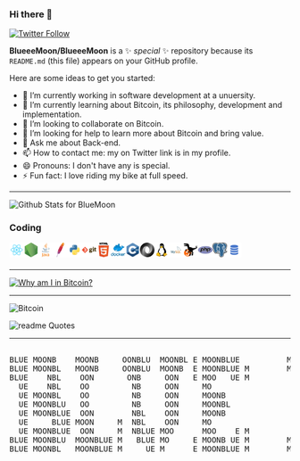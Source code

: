 ### Hi there 👋

[![Twitter Follow](https://img.shields.io/twitter/follow/moon33_blue?color=%231DA1F2&label=BlueMoon&logo=Twitter&style=for-the-badge)](https://twitter.com/moon33_blue)

**BlueeeMoon/BlueeeMoon** is a ✨ _special_ ✨ repository because its `README.md` (this file) appears on your GitHub profile.

Here are some ideas to get you started:

- 🔭 I’m currently working in software development at a unuersity. 
- 🌱 I’m currently learning about Bitcoin, its philosophy, development and implementation. 
- 👯 I’m looking to collaborate on Bitcoin.
- 🤔 I’m looking for help to learn more about Bitcoin and bring value. 
- 💬 Ask me about Back-end. 
- 📫 How to contact me: my on Twitter link is in my profile.
- 😄 Pronouns: I don't have any is special.
- ⚡ Fun fact: I love riding my bike at full speed. 


--- 

![Github Stats for BlueMoon](https://github-readme-stats.vercel.app/api?username=blueeemoon&show_icons=true&theme=ayu-mirage)

### Coding

<img align="left" alt="HTML5" width="26px" src="https://raw.githubusercontent.com/github/explore/80688e429a7d4ef2fca1e82350fe8e3517d3494d/topics/react/react.png"/>
<img align="left" alt="HTML5" width="26px" src="https://raw.githubusercontent.com/github/explore/80688e429a7d4ef2fca1e82350fe8e3517d3494d/topics/nodejs/nodejs.png"/>
<img align="left" alt="HTML5" width="26px" src="https://raw.githubusercontent.com/github/explore/80688e429a7d4ef2fca1e82350fe8e3517d3494d/topics/java/java.png"/>
<img align="left" alt="HTML5" width="26px" src="https://raw.githubusercontent.com/github/explore/80688e429a7d4ef2fca1e82350fe8e3517d3494d/topics/maven/maven.png"/>
<img align="left" alt="HTML5" width="26px" src="https://raw.githubusercontent.com/github/explore/80688e429a7d4ef2fca1e82350fe8e3517d3494d/topics/python/python.png"/>
<img align="left" alt="HTML5" width="26px" src="https://raw.githubusercontent.com/github/explore/80688e429a7d4ef2fca1e82350fe8e3517d3494d/topics/git/git.png"/>
<img align="left" alt="HTML5" width="26px" src="https://raw.githubusercontent.com/github/explore/80688e429a7d4ef2fca1e82350fe8e3517d3494d/topics/html/html.png"/>
<img align="left" alt="HTML5" width="26px" src="https://raw.githubusercontent.com/github/explore/80688e429a7d4ef2fca1e82350fe8e3517d3494d/topics/docker/docker.png"/>
<img align="left" alt="HTML5" width="26px" src="https://raw.githubusercontent.com/github/explore/80688e429a7d4ef2fca1e82350fe8e3517d3494d/topics/cpp/cpp.png"/>
<img align="left" alt="HTML5" width="26px" src="https://raw.githubusercontent.com/github/explore/80688e429a7d4ef2fca1e82350fe8e3517d3494d/topics/json/json.png"/>
<img align="left" alt="HTML5" width="26px" src="https://raw.githubusercontent.com/github/explore/80688e429a7d4ef2fca1e82350fe8e3517d3494d/topics/linux/linux.png"/>
<img align="left" alt="HTML5" width="26px" src="https://raw.githubusercontent.com/github/explore/80688e429a7d4ef2fca1e82350fe8e3517d3494d/topics/mysql/mysql.png"/>
<img align="left" alt="HTML5" width="26px" src="https://raw.githubusercontent.com/github/explore/80688e429a7d4ef2fca1e82350fe8e3517d3494d/topics/perl/perl.png"/>
<img align="left" alt="HTML5" width="26px" src="https://raw.githubusercontent.com/github/explore/80688e429a7d4ef2fca1e82350fe8e3517d3494d/topics/php/php.png"/>
<img align="left" alt="HTML5" width="26px" src="https://raw.githubusercontent.com/github/explore/80688e429a7d4ef2fca1e82350fe8e3517d3494d/topics/postgresql/postgresql.png"/>
<img align="left" alt="HTML5" width="26px" src="https://raw.githubusercontent.com/github/explore/80688e429a7d4ef2fca1e82350fe8e3517d3494d/topics/sql/sql.png"/>

<br/>

<br/>

--- 

[![Why am I in Bitcoin?](https://github-readme-medium.vercel.app/?username=blueemoon)](https://medium.com/@blueemoon)

--- 

![Bitcoin](https://img.shields.io/badge/Bitcoin-000?style=for-the-badge&logo=bitcoin&logoColor=white)


![readme Quotes](https://quotes-github-readme.vercel.app/api?theme=dracula&type=horizontal&quote=Bitcoin%20es%20música%20y%20baila%20y%20Lightning%20es%20electrizante)



---


<pre>
&nbsp;&nbsp;&nbsp;&nbsp;&nbsp;&nbsp;&nbsp;&nbsp;&nbsp;&nbsp;&nbsp;&nbsp;&nbsp;&nbsp;&nbsp;&nbsp;&nbsp;&nbsp;&nbsp;&nbsp;&nbsp;&nbsp;&nbsp;&nbsp;&nbsp;&nbsp;&nbsp;&nbsp;&nbsp;&nbsp;&nbsp;&nbsp;&nbsp;&nbsp;&nbsp;&nbsp;&nbsp;&nbsp;&nbsp;&nbsp;&nbsp;&nbsp;&nbsp;&nbsp;&nbsp;&nbsp;&nbsp;&nbsp;&nbsp;&nbsp;&nbsp;&nbsp;&nbsp;&nbsp;&nbsp;&nbsp;&nbsp;&nbsp;&nbsp;&nbsp;&nbsp;&nbsp;&nbsp;&nbsp;&nbsp;&nbsp;&nbsp;&nbsp;&nbsp;&nbsp;&nbsp;&nbsp;&nbsp;&nbsp;&nbsp;&nbsp;&nbsp;&nbsp;&nbsp;&nbsp;&nbsp;&nbsp;&nbsp;&nbsp;&nbsp;&nbsp;&nbsp;&nbsp;&nbsp;&nbsp;&nbsp;&nbsp;&nbsp;&nbsp;&nbsp;&nbsp;&nbsp;&nbsp;&nbsp;&nbsp;&nbsp;&nbsp;&nbsp;&nbsp;&nbsp;&nbsp;&nbsp;&nbsp;&nbsp;&nbsp;&nbsp;&nbsp;&nbsp;&nbsp;&nbsp;&nbsp;&nbsp;
BLUE&nbsp;MOONB&nbsp;&nbsp;&nbsp;&nbsp;MOONB&nbsp;&nbsp;&nbsp;&nbsp;&nbsp;OONBLU&nbsp;&nbsp;MOONBL&nbsp;E&nbsp;MOONBLUE&nbsp;&nbsp;&nbsp;&nbsp;&nbsp;&nbsp;&nbsp;&nbsp;&nbsp;&nbsp;MOON&nbsp;&nbsp;&nbsp;&nbsp;&nbsp;&nbsp;&nbsp;ONBLU&nbsp;&nbsp;&nbsp;&nbsp;ONBLUE&nbsp;&nbsp;&nbsp;&nbsp;&nbsp;&nbsp;&nbsp;UE&nbsp;MOO&nbsp;&nbsp;&nbsp;UE&nbsp;MO&nbsp;&nbsp;&nbsp;LUE&nbsp;MO&nbsp;&nbsp;
BLUE&nbsp;MOONBL&nbsp;&nbsp;&nbsp;MOONB&nbsp;&nbsp;&nbsp;&nbsp;&nbsp;OONBLU&nbsp;&nbsp;MOONB&nbsp;&nbsp;E&nbsp;MOONBLUE&nbsp;M&nbsp;&nbsp;&nbsp;&nbsp;&nbsp;&nbsp;&nbsp;&nbsp;MOON&nbsp;&nbsp;&nbsp;&nbsp;&nbsp;&nbsp;&nbsp;ONBLU&nbsp;&nbsp;&nbsp;OONBLUE&nbsp;&nbsp;&nbsp;&nbsp;&nbsp;&nbsp;LUE&nbsp;MOON&nbsp;&nbsp;UE&nbsp;MO&nbsp;&nbsp;&nbsp;LUE&nbsp;MO&nbsp;&nbsp;
BLUE&nbsp;&nbsp;&nbsp;&nbsp;NBL&nbsp;&nbsp;&nbsp;&nbsp;OON&nbsp;&nbsp;&nbsp;&nbsp;&nbsp;&nbsp;&nbsp;ONB&nbsp;&nbsp;&nbsp;&nbsp;&nbsp;OON&nbsp;&nbsp;&nbsp;E&nbsp;MOO&nbsp;&nbsp;&nbsp;UE&nbsp;M&nbsp;&nbsp;&nbsp;&nbsp;&nbsp;&nbsp;&nbsp;&nbsp;&nbsp;OONB&nbsp;&nbsp;&nbsp;&nbsp;&nbsp;&nbsp;ONB&nbsp;&nbsp;&nbsp;&nbsp;MOON&nbsp;&nbsp;UE&nbsp;&nbsp;&nbsp;&nbsp;&nbsp;BLUE&nbsp;&nbsp;OON&nbsp;&nbsp;&nbsp;E&nbsp;MOO&nbsp;&nbsp;&nbsp;UE&nbsp;M&nbsp;&nbsp;&nbsp;
&nbsp;&nbsp;UE&nbsp;&nbsp;&nbsp;&nbsp;NBL&nbsp;&nbsp;&nbsp;&nbsp;OO&nbsp;&nbsp;&nbsp;&nbsp;&nbsp;&nbsp;&nbsp;&nbsp;&nbsp;NB&nbsp;&nbsp;&nbsp;&nbsp;&nbsp;OON&nbsp;&nbsp;&nbsp;&nbsp;&nbsp;MO&nbsp;&nbsp;&nbsp;&nbsp;&nbsp;&nbsp;&nbsp;&nbsp;&nbsp;&nbsp;&nbsp;&nbsp;&nbsp;&nbsp;&nbsp;&nbsp;&nbsp;OONBL&nbsp;&nbsp;&nbsp;&nbsp;OONB&nbsp;&nbsp;&nbsp;&nbsp;MOO&nbsp;&nbsp;&nbsp;&nbsp;E&nbsp;M&nbsp;&nbsp;&nbsp;BLU&nbsp;&nbsp;&nbsp;&nbsp;ONB&nbsp;&nbsp;E&nbsp;MOON&nbsp;&nbsp;UE&nbsp;&nbsp;&nbsp;&nbsp;&nbsp;
&nbsp;&nbsp;UE&nbsp;MOONBL&nbsp;&nbsp;&nbsp;&nbsp;OO&nbsp;&nbsp;&nbsp;&nbsp;&nbsp;&nbsp;&nbsp;&nbsp;&nbsp;NB&nbsp;&nbsp;&nbsp;&nbsp;&nbsp;OON&nbsp;&nbsp;&nbsp;&nbsp;&nbsp;MOONB&nbsp;&nbsp;&nbsp;&nbsp;&nbsp;&nbsp;&nbsp;&nbsp;&nbsp;&nbsp;&nbsp;&nbsp;&nbsp;&nbsp;OONBL&nbsp;&nbsp;&nbsp;&nbsp;O&nbsp;NB&nbsp;&nbsp;&nbsp;&nbsp;MOO&nbsp;&nbsp;&nbsp;&nbsp;E&nbsp;MO&nbsp;NBLU&nbsp;&nbsp;&nbsp;&nbsp;ONBL&nbsp;E&nbsp;MOONB&nbsp;UE&nbsp;&nbsp;&nbsp;&nbsp;&nbsp;
&nbsp;&nbsp;UE&nbsp;MOONBLU&nbsp;&nbsp;&nbsp;OO&nbsp;&nbsp;&nbsp;&nbsp;&nbsp;&nbsp;&nbsp;&nbsp;&nbsp;NB&nbsp;&nbsp;&nbsp;&nbsp;&nbsp;OON&nbsp;&nbsp;&nbsp;&nbsp;&nbsp;MOONBL&nbsp;&nbsp;&nbsp;&nbsp;&nbsp;&nbsp;&nbsp;&nbsp;&nbsp;&nbsp;&nbsp;&nbsp;&nbsp;OONBLU&nbsp;&nbsp;MO&nbsp;NB&nbsp;&nbsp;&nbsp;&nbsp;MOO&nbsp;&nbsp;&nbsp;&nbsp;E&nbsp;MO&nbsp;NBLU&nbsp;&nbsp;&nbsp;&nbsp;ONBL&nbsp;E&nbsp;MOONB&nbsp;UE&nbsp;&nbsp;&nbsp;&nbsp;&nbsp;
&nbsp;&nbsp;UE&nbsp;MOONBLUE&nbsp;&nbsp;OON&nbsp;&nbsp;&nbsp;&nbsp;&nbsp;&nbsp;&nbsp;&nbsp;NBL&nbsp;&nbsp;&nbsp;&nbsp;OON&nbsp;&nbsp;&nbsp;&nbsp;&nbsp;MOONB&nbsp;&nbsp;&nbsp;&nbsp;&nbsp;&nbsp;&nbsp;&nbsp;&nbsp;&nbsp;&nbsp;&nbsp;&nbsp;&nbsp;OO&nbsp;BLUE&nbsp;MO&nbsp;NB&nbsp;&nbsp;&nbsp;&nbsp;MOO&nbsp;&nbsp;&nbsp;&nbsp;E&nbsp;M&nbsp;&nbsp;&nbsp;BLU&nbsp;&nbsp;&nbsp;&nbsp;ONB&nbsp;&nbsp;E&nbsp;M&nbsp;ONBLUE&nbsp;&nbsp;&nbsp;&nbsp;&nbsp;
&nbsp;&nbsp;UE&nbsp;&nbsp;&nbsp;&nbsp;&nbsp;BLUE&nbsp;MOON&nbsp;&nbsp;&nbsp;&nbsp;&nbsp;M&nbsp;&nbsp;NBL&nbsp;&nbsp;&nbsp;&nbsp;OON&nbsp;&nbsp;&nbsp;&nbsp;&nbsp;MO&nbsp;&nbsp;&nbsp;&nbsp;&nbsp;&nbsp;&nbsp;&nbsp;&nbsp;&nbsp;&nbsp;&nbsp;&nbsp;&nbsp;&nbsp;&nbsp;&nbsp;OO&nbsp;BLUE&nbsp;M&nbsp;&nbsp;NBL&nbsp;&nbsp;&nbsp;MOO&nbsp;&nbsp;&nbsp;&nbsp;E&nbsp;M&nbsp;&nbsp;&nbsp;BLU&nbsp;&nbsp;&nbsp;&nbsp;ONB&nbsp;&nbsp;E&nbsp;M&nbsp;ONBLUE&nbsp;&nbsp;&nbsp;&nbsp;&nbsp;
&nbsp;&nbsp;UE&nbsp;MOONBLUE&nbsp;&nbsp;OON&nbsp;&nbsp;&nbsp;&nbsp;&nbsp;M&nbsp;&nbsp;NBLUE&nbsp;MOO&nbsp;&nbsp;&nbsp;&nbsp;&nbsp;&nbsp;MOO&nbsp;&nbsp;&nbsp;&nbsp;E&nbsp;M&nbsp;&nbsp;&nbsp;&nbsp;&nbsp;&nbsp;&nbsp;&nbsp;&nbsp;OON&nbsp;LUE&nbsp;M&nbsp;ONBL&nbsp;&nbsp;&nbsp;MOON&nbsp;&nbsp;UE&nbsp;M&nbsp;&nbsp;&nbsp;BLUE&nbsp;&nbsp;OONB&nbsp;&nbsp;E&nbsp;M&nbsp;&nbsp;NBLUE&nbsp;&nbsp;&nbsp;&nbsp;&nbsp;
BLUE&nbsp;MOONBLU&nbsp;&nbsp;MOONBLUE&nbsp;M&nbsp;&nbsp;&nbsp;BLUE&nbsp;MO&nbsp;&nbsp;&nbsp;&nbsp;&nbsp;E&nbsp;MOONB&nbsp;UE&nbsp;M&nbsp;&nbsp;&nbsp;&nbsp;&nbsp;&nbsp;&nbsp;&nbsp;MOONB&nbsp;UE&nbsp;&nbsp;OONBLU&nbsp;&nbsp;&nbsp;OONBLUE&nbsp;&nbsp;&nbsp;&nbsp;&nbsp;&nbsp;LUE&nbsp;MOON&nbsp;&nbsp;UE&nbsp;MO&nbsp;&nbsp;BLUE&nbsp;&nbsp;&nbsp;&nbsp;&nbsp;
BLUE&nbsp;MOONBL&nbsp;&nbsp;&nbsp;MOONBLUE&nbsp;M&nbsp;&nbsp;&nbsp;&nbsp;&nbsp;UE&nbsp;M&nbsp;&nbsp;&nbsp;&nbsp;&nbsp;&nbsp;E&nbsp;MOONBLUE&nbsp;M&nbsp;&nbsp;&nbsp;&nbsp;&nbsp;&nbsp;&nbsp;&nbsp;MOONB&nbsp;UE&nbsp;&nbsp;OONBLU&nbsp;&nbsp;&nbsp;&nbsp;ONBLUE&nbsp;&nbsp;&nbsp;&nbsp;&nbsp;&nbsp;&nbsp;UE&nbsp;MOO&nbsp;&nbsp;&nbsp;UE&nbsp;MO&nbsp;&nbsp;&nbsp;LUE&nbsp;&nbsp;&nbsp;&nbsp;&nbsp;
&nbsp;&nbsp;&nbsp;&nbsp;&nbsp;&nbsp;&nbsp;&nbsp;&nbsp;&nbsp;&nbsp;&nbsp;&nbsp;&nbsp;&nbsp;&nbsp;&nbsp;&nbsp;&nbsp;&nbsp;&nbsp;&nbsp;&nbsp;&nbsp;&nbsp;&nbsp;&nbsp;&nbsp;&nbsp;&nbsp;&nbsp;&nbsp;&nbsp;&nbsp;&nbsp;&nbsp;&nbsp;&nbsp;&nbsp;&nbsp;&nbsp;&nbsp;&nbsp;&nbsp;&nbsp;&nbsp;&nbsp;&nbsp;&nbsp;&nbsp;&nbsp;&nbsp;&nbsp;&nbsp;&nbsp;&nbsp;&nbsp;&nbsp;&nbsp;&nbsp;&nbsp;&nbsp;&nbsp;&nbsp;&nbsp;&nbsp;&nbsp;&nbsp;&nbsp;&nbsp;&nbsp;&nbsp;&nbsp;&nbsp;&nbsp;&nbsp;&nbsp;&nbsp;&nbsp;&nbsp;&nbsp;&nbsp;&nbsp;&nbsp;&nbsp;&nbsp;&nbsp;&nbsp;&nbsp;&nbsp;&nbsp;&nbsp;&nbsp;&nbsp;&nbsp;&nbsp;&nbsp;&nbsp;&nbsp;&nbsp;&nbsp;&nbsp;&nbsp;&nbsp;&nbsp;&nbsp;&nbsp;&nbsp;&nbsp;&nbsp;&nbsp;&nbsp;&nbsp;&nbsp;&nbsp;&nbsp;&nbsp;

</pre>
